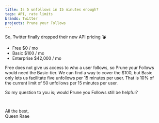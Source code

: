 ```yaml
---
title: Is 5 unfollows in 15 minutes enough?
tags: API, rate limits
brands: Twitter
projects: Prune your Follows
---
```


So, Twitter finally dropped their new API pricing 💣

- Free $0 / mo
- Basic $100 / mo
- Enterprise $42,000 / mo

Free does not give us access to who a user follows, so Prune your Follows would need the Basic-tier. We can find a way to cover the $100, but Basic only lets us facilitate five unfollows per 15 minutes per user. That is 10% of the current limit of 50 unfollows per 15 minutes per user.

So my question to you is; would Prune you Follows still be helpful?

&nbsp;

All the best,\
Queen Raae
